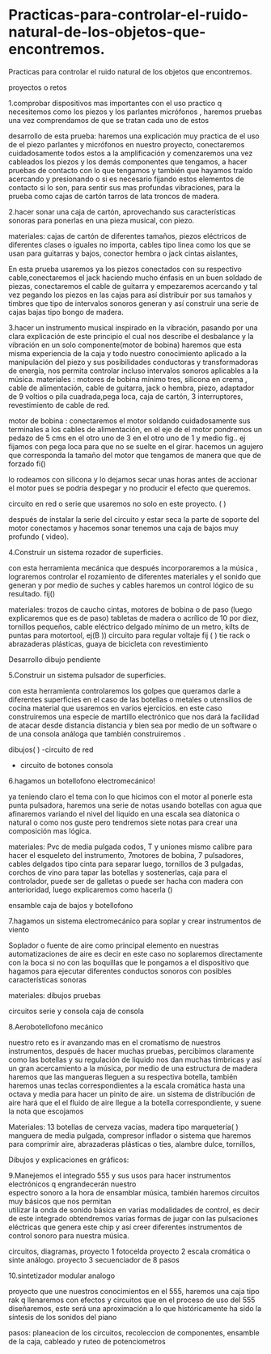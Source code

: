 Practicas-para-controlar-el-ruido-natural-de-los-objetos-que-encontremos.
=========================================================================
Practicas para controlar el ruido natural de los objetos que encontremos.
 
proyectos o retos


1.comprobar dispositivos mas importantes con el uso practico q necesitemos como los piezos y los parlantes micrófonos , haremos pruebas una vez comprendamos de que se tratan cada uno de estos

desarrollo de esta prueba:  haremos una explicación muy practica de el uso de el piezo parlantes y micrófonos en nuestro proyecto, conectaremos cuidadosamente todos estos a la amplificación y  comenzaremos una vez cableados los piezos y los demás componentes que tengamos, a hacer pruebas de contacto con lo que tengamos y también que hayamos traído acercando y presionando  o si es necesario fijando estos elementos de contacto si lo son, para sentir sus mas profundas vibraciones,  para la prueba como cajas de cartón tarros de lata  troncos de madera.


2.hacer sonar una caja de cartón, aprovechando sus características sonoras para ponerlas en una pieza musical, con piezo.

 materiales: cajas de cartón de diferentes tamaños, piezos eléctricos de diferentes clases o iguales no importa, cables tipo linea como los que se usan para guitarras y bajos,  conector hembra  o jack  cintas aislantes, 

En esta prueba usaremos ya los piezos conectados con su respectivo cable,conectaremos el jack haciendo mucho énfasis en un buen soldado de piezas, conectaremos el cable de guitarra y empezaremos  acercando y tal vez pegando los piezos en las cajas para así distribuir por sus tamaños y timbres que tipo de intervalos sonoros generan y así construir una serie de cajas bajas tipo bongo de madera.


3.hacer un instrumento musical inspirado en la vibración, pasando por una clara explicación de este principio el cual nos describe el desbalance y la vibración en un solo componente(motor de bobina) haremos que esta misma experiencia de la caja y todo nuestro conocimiento aplicado a la manipulación del piezo y sus posibilidades conductoras y transformadoras  de energía, nos permita controlar incluso intervalos sonoros aplicables a la música. 
materiales :   motores de bobina mínimo tres, silicona en crema , cable de alimentación, cable de guitarra, jack o hembra, piezo, adaptador de 9 voltios o pila cuadrada,pega loca, caja de cartón, 3 interruptores, revestimiento de cable de red.

motor de bobina : conectaremos el motor soldando cuidadosamente sus terminales a los cables de alimentación,   en el eje de el motor pondremos un pedazo de 5 cms en el otro uno de 3  en el otro uno de 1 y medio fig.. ej
fijamos con pega loca para que no se suelte en  el girar.
hacemos un agujero que corresponda la tamaño del motor que tengamos de manera que que de forzado  fi()

lo rodeamos con silicona y lo dejamos secar unas horas antes de accionar el motor pues se podría despegar y no producir el efecto que queremos.

circuito en red o serie que usaremos no solo en este proyecto.
 (                 )

después de instalar la serie del circuito y estar seca la parte de soporte del motor conectamos y hacemos sonar 
tenemos una caja de bajos muy profundo (  video).

4.Construir un sistema rozador de superficies.

con esta herramienta mecánica que después incorporaremos a la música , lograremos controlar el rozamiento de diferentes materiales y el sonido que generan y por medio de suches y cables haremos un control lógico de su resultado. fij()

materiales:  trozos de caucho cintas,  motores de bobina o de paso (luego explicaremos que es  de paso)
   tabletas de madera o acrílico de 10 por diez, tornillos pequeños, cable eléctrico delgado  mínimo de un metro,
kilts de puntas para motortool, ej(B   )) 
circuito para regular voltaje   fij  (  )
tie rack o abrazaderas plásticas, 
guaya de bicicleta con revestimiento   

Desarrollo dibujo pendiente


5.Construir un sistema pulsador de superficies.

con esta herramienta controlaremos los golpes que queramos darle a diferentes superficies en el caso de las botellas o metales o utensilios de cocina 
material que usaremos en varios ejercicios.
en este caso construiremos una especie de martillo electrónico que nos dará la facilidad de atacar desde distancia distancia  y bien sea por medio de un software o de una consola análoga que también construiremos .

dibujos(    )
-circuito de red   
- circuito de botones consola


6.hagamos un botellofono electromecánico!  

ya teniendo claro el tema con lo que hicimos con el motor al ponerle esta punta  pulsadora,  haremos una serie de notas usando botellas con agua que afinaremos variando el nivel del liquido en una escala  sea díatonica o natural o como nos guste  pero tendremos siete notas para crear una composición mas lógica.

materiales: Pvc de media pulgada codos, T  y uniones mismo calibre para hacer el esqueleto del instrumento,
   7motores de bobina, 7  pulsadores, cables delgados tipo cinta para separar luego,   tornillos de 3 pulgadas,
   corchos de vino para tapar las botellas y sostenerlas, caja para el controlador, puede ser de galletas o puede ser hacha con madera  con anterioridad,  luego explicaremos como hacerla ()

ensamble  caja de bajos y botellofono


7.hagamos un sistema electromecánico para soplar y crear instrumentos de viento

 Soplador o fuente de aire como principal elemento en nuestras automatizaciones de aire es decir en este caso no soplaremos directamente con la boca si no con las boquillas que le pongamos a el dispositivo que hagamos para ejecutar diferentes conductos sonoros con posibles características sonoras

materiales: 
dibujos 
pruebas 

circuitos  serie y consola   caja de consola 




8.Aerobotellofono mecánico 

nuestro reto es ir avanzando mas en el cromatismo de nuestros instrumentos,  después de hacer muchas pruebas, percibimos claramente como las botellas y su regulación de liquido nos dan muchas timbricas y así un gran   acercamiento a la música, por medio de una estructura de madera haremos que las mangueras lleguen a su respectiva botella, también haremos unas teclas correspondientes a la escala cromática  hasta una octava y media para hacer un pinito de aire.
un sistema de distribución de aire hará que el el fluido de aire llegue a la botella correspondiente, y suene la nota que escojamos 
 
Materiales: 13 botellas de cerveza vacías, madera tipo marquetería(   )
  manguera de media pulgada, compresor  inflador o sistema que haremos para comprimir aire,
  abrazaderas plásticas o ties, alambre dulce, tornillos, 
  

Dibujos y explicaciones en gráficos:


9.Manejemos el integrado 555 y sus usos para hacer instrumentos electrónicos q engrandecerán nuestro                                               
    espectro sonoro a la hora de ensamblar música, también haremos circuitos muy básicos que nos permitan    
    utilizar la onda de sonido básica en varias modalidades de control, es decir de este integrado obtendremos 
    varias formas de jugar con las pulsaciones eléctricas que genera este chip y así creer diferentes instrumentos de control sonoro para nuestra música.

circuitos, diagramas, proyecto 1  fotocelda
                                  proyecto 2  escala cromática o sinte análogo.
                                  proyecto 3 secuenciador  de  8 pasos 


10.sintetizador  modular analogo

proyecto que une nuestros conocimientos en el 555, haremos una caja tipo rak q llenaremos con efectos y circuitos que en el proceso de uso del 555 diseñaremos, este será una aproximación a lo que históricamente ha sido la síntesis de los sonidos del piano
                      
pasos: planeacion de los circuitos, recoleccion de componentes, ensamble de la caja, cableado y ruteo de potenciometros 
        
                      
                             
       


























